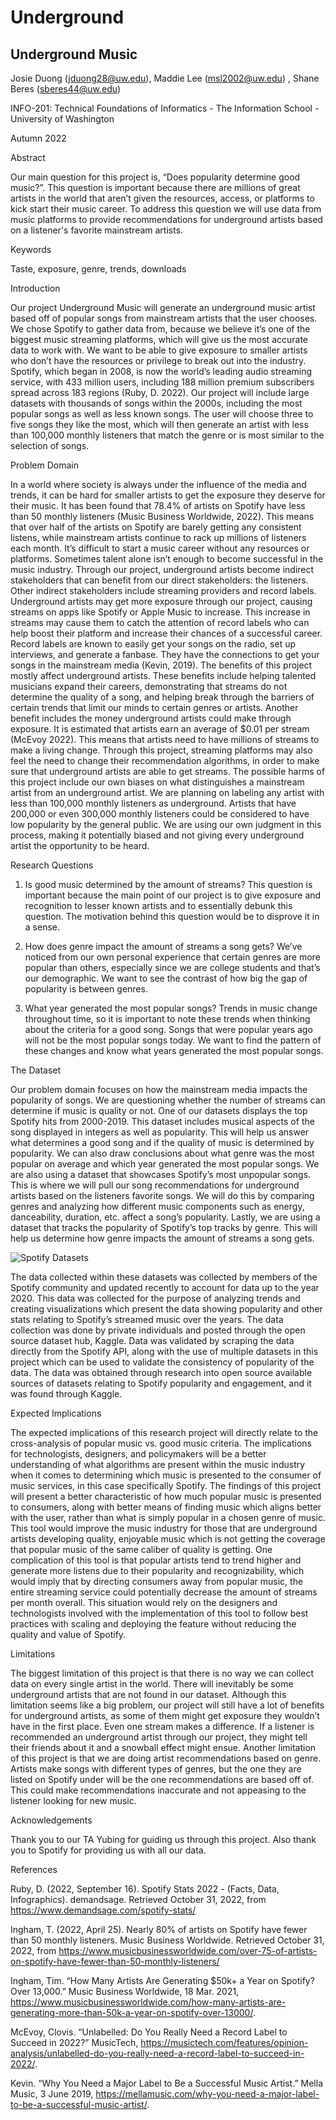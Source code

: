 # Underground

## Underground Music

Josie Duong (jduong28@uw.edu), Maddie Lee (msl2002@uw.edu) , Shane Beres (sberes44@uw.edu)

INFO-201: Technical Foundations of Informatics - The Information School - University of Washington

Autumn 2022

Abstract

Our main question for this project is, “Does popularity determine good music?”. This question is important because there are millions of great artists in the world that aren’t given the resources, access, or platforms to kick start their music career. To address this question we will use data from music platforms to provide recommendations for underground artists based on a listener's favorite mainstream artists.

Keywords

Taste, exposure, genre, trends, downloads

Introduction

Our project Underground Music will generate an underground music artist based off of popular songs from mainstream artists that the user chooses. We chose Spotify to gather data from, because we believe it’s  one of the biggest music streaming platforms, which will give us the most accurate data to work with. We want to be able to give exposure to smaller artists who don’t have the resources or privilege to break out into the industry. Spotify, which began in 2008, is now the world’s leading audio streaming service, with 433 million users, including 188 million premium subscribers spread across 183 regions (Ruby, D. 2022). Our project will include large datasets with thousands of songs within the 2000s, including the most popular songs as well as less known songs. The user will choose three to five songs they like the most, which will then generate an artist with less than 100,000 monthly listeners that match the genre or is most similar to the selection of songs.

Problem Domain

In a world where society is always under the influence of the media and trends, it can be hard for smaller artists to get the exposure they deserve for their music. It has been found that 78.4% of artists on Spotify have less than 50 monthly listeners (Music Business Worldwide, 2022). This means that over half of the artists on Spotify are barely getting any consistent listens, while mainstream artists continue to rack up millions of listeners each month. It’s difficult to start a music career without any resources or platforms. Sometimes talent alone isn’t enough to become successful in the music industry. Through our project, underground artists become indirect stakeholders that can benefit from our direct stakeholders: the listeners. Other indirect stakeholders include streaming providers and record labels. Underground artists may get more exposure through our project, causing streams on apps like Spotify or Apple Music to increase. This increase in streams may cause them to catch the attention of record labels who can help boost their platform and increase their chances of a successful career. Record labels are known to easily get your songs on the radio, set up interviews, and generate a fanbase. They have the connections to get your songs in the mainstream media (Kevin, 2019). The benefits of this project mostly affect underground artists. These benefits include helping talented musicians expand their careers, demonstrating that streams do not determine the quality of a song, and helping break through the barriers of certain trends that limit our minds to certain genres or artists. Another benefit includes the money underground artists could make through exposure. It is estimated that artists earn an average of $0.01 per stream (McEvoy 2022). This means that artists need to have millions of streams to make a living change. Through this project, streaming platforms may also feel the need to change their recommendation algorithms, in order to make sure that underground artists are able to get streams.  The possible harms of this project include our own biases on what distinguishes a mainstream artist from an underground artist. We are planning on labeling any artist with less than 100,000 monthly listeners as underground. Artists that have 200,000 or even 300,000 monthly listeners could be considered to have low popularity by the general public. We are using our own judgment in this process, making it potentially biased and not giving every underground artist the opportunity to be heard.

Research Questions

1. Is good music determined by the amount of streams? This question is important because the main point of our project is to give exposure and recognition to lesser known artists and to essentially debunk this question. The motivation behind this question would be to disprove it in a sense.

2. How does genre impact the amount of streams a song gets? We’ve noticed from our own personal experience that certain genres are more popular than others, especially since we are college students and that’s our demographic. We want to see the contrast of how big the gap of popularity is between genres.

3. What year generated the most popular songs? Trends in music change throughout time, so it is important to note these trends when thinking about the criteria for a good song. Songs that were popular years ago will not be the most popular songs today. We want to find the pattern of these changes and know what years generated the most popular songs.



The Dataset

Our problem domain focuses on how the mainstream media impacts the popularity of songs. We are questioning whether the number of streams can determine if music is quality or not. One of our datasets displays the top Spotify hits from 2000-2019. This dataset includes musical aspects of the song displayed in integers as well as popularity. This will help us answer what determines a good song and if the quality of music is determined by popularity. We can also draw conclusions about what genre was the most popular on average and which year generated the most popular songs. We are also using a dataset that showcases Spotify’s most unpopular songs. This is where we will pull our song recommendations for underground artists based on the listeners favorite songs. We will do this by comparing genres and analyzing how different music components such as energy, danceability, duration, etc. affect a song’s popularity. Lastly, we are using a dataset that tracks the popularity of Spotify’s top tracks by genre. This will help us determine how genre impacts the amount of streams a song gets.


![Spotify Datasets](/C:/Users/msl4e/Documents/info201/Project/project-team-7/Images/dataset_table.PNG)



The data collected within these datasets was collected by members of the Spotify community and updated recently to account for data up to the year 2020. This data was collected for the purpose of analyzing trends and creating visualizations which present the data showing popularity and other stats relating to Spotify’s streamed music over the years. The data collection was done by private individuals and posted through the open source dataset hub, Kaggle. Data was validated by scraping the data directly from the Spotify API, along with the use of multiple datasets in this project which can be used to validate the consistency of popularity of the data. The data was obtained through research into open source available sources of datasets relating to Spotify popularity and engagement, and it was found through Kaggle.





Expected Implications

The expected implications of this research project will directly relate to the cross-analysis of popular music vs. good music criteria. The implications for technologists, designers, and policymakers will be a better understanding of what algorithms are present within the music industry when it comes to determining which music is presented to the consumer of music services, in this case specifically Spotify. The findings of this project will present a better characteristic of how much popular music is presented to consumers, along with better means of finding music which aligns better with the user, rather than what is simply popular in a chosen genre of music. This tool would improve the music industry for those that are underground artists developing quality, enjoyable music which is not getting the coverage that popular music of the same caliber of quality is getting. One complication of this tool is that popular artists tend to trend higher and generate more listens due to their popularity and recognizability, which would imply that by directing consumers away from popular music, the entire streaming service could potentially decrease the amount of streams per month overall. This situation would rely on the designers and technologists involved with the implementation of this tool to follow best practices with scaling and deploying the feature without reducing the quality and value of Spotify.

Limitations

The biggest limitation of this project is that there is no way we can collect data on every single artist in the world. There will inevitably be some underground artists that are not found in our dataset. Although this limitation seems like a big problem, our project will still have a lot of benefits for underground artists, as some of them might get exposure they wouldn’t have in the first place. Even one stream makes a difference. If a listener is recommended an underground artist through our project, they might tell their friends about it and a snowball effect might ensue. Another limitation of this project is that we are doing artist recommendations based on genre. Artists make songs with different types of genres, but the one they are listed on Spotify under will be the one recommendations are based off of. This could make recommendations inaccurate and not appeasing to the listener looking for new music.

Acknowledgements

Thank you to our TA Yubing for guiding us through this project. Also thank you to Spotify for providing us with all our data.

References

Ruby, D. (2022, September 16). Spotify Stats 2022 - (Facts, Data, Infographics). demandsage. Retrieved October 31, 2022, from https://www.demandsage.com/spotify-stats/

Ingham, T. (2022, April 25). Nearly 80% of artists on Spotify have fewer than 50 monthly listeners. Music Business Worldwide. Retrieved October 31, 2022, from https://www.musicbusinessworldwide.com/over-75-of-artists-on-spotify-have-fewer-than-50-monthly-listeners/

Ingham, Tim. “How Many Artists Are Generating $50k+ a Year on Spotify? Over 13,000.” Music Business Worldwide, 18 Mar. 2021, https://www.musicbusinessworldwide.com/how-many-artists-are-generating-more-than-50k-a-year-on-spotify-over-13000/.

McEvoy, Clovis. “Unlabelled: Do You Really Need a Record Label to Succeed in 2022?” MusicTech, https://musictech.com/features/opinion-analysis/unlabelled-do-you-really-need-a-record-label-to-succeed-in-2022/.

Kevin. “Why You Need a Major Label to Be a Successful Music Artist.” Mella Music, 3 June 2019, https://mellamusic.com/why-you-need-a-major-label-to-be-a-successful-music-artist/.
